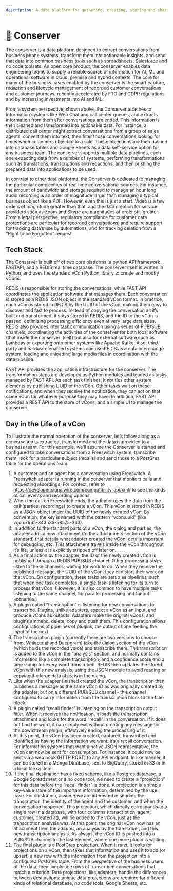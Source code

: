 ```yaml
---
description: A data platform for gathering, creating, storing and sharing vCons
---
```


# 🚀 Conserver

The conserver is a data platform designed to extract conversations from business phone systems, transform them into actionable insights, and send that data into common business tools such as spreadsheets, Salesforce and no code toolsets. An open core product, the conserver enables data engineering teams to supply a reliable source of information for AI, ML and operational software in cloud, premise and hybrid contexts. The core for many of the business cases enabled by the conserver is the smart capture, redaction and lifecycle management of recorded customer conversations and customer journeys, recently accelerated by FTC and GDPR regulations and by increasing investments into AI and ML.

From a system perspective, shown above, the Conserver attaches to information systems like Web Chat and call center queues, and extracts information from them after conversations are ended. This information is then cleaned and transformed into actionable data. For instance, a distributed call center might extract conversations from a group of sales agents, convert them into text, then filter those conversations looking for times when customers objected to a sale. These objections are then pushed into database tables and Google Sheets as a data self-service option for any business team. The conserver supports multiple data pipelines, each one extracting data from a number of systems, performing transformations such as translations, transcriptions and redactions, and then pushing the prepared data into applications to be used.

In contrast to other data platforms, the Conserver is dedicated to managing the particular complexities of real time conversational sources. For instance, the amount of bandwidth and storage required to manage an hour long audio recording is an order of magnitude larger than managing a typical business object like a PDF. However, even this is just a start. Video is a few orders of magnitude greater than that, and the data creation for service providers such as Zoom and Skype are magnitudes of order still greater. From a legal perspective, regulatory compliance for customer data protections are particular for recorded conversations, and require support for tracking data’s use by automations, and for tracking deletion from a “Right to be Forgotten” request.

## Tech Stack

The Conserver is built off of two core platforms: a python API framework FASTAPI, and a REDIS real time database. The conserver itself is written in Python, and uses the standard vCon Python library to create and modify vCons.

REDIS is responsible for storing the conversations, while FAST API coordinates the application software that manages them. Each conversation is stored as a REDIS JSON object in the standard vCon format. In practice, each vCon is stored in REDIS by the UUID of the vCon, making them easy to discover and fast to process. Instead of copying the conversation as it’s built and transformed, it stays stored in REDIS, and the ID to the vCon is passed, optimizing processing efficiency even at very large data sizes. REDIS also provides inter task communication using a series of PUB/SUB channels, coordinating the activities of the conserver for both local software (that inside the conserver itself) but also for external software such as Lambdas or exporting onto other systems like Apache Kafka. Also, third party and hardware enabled systems can use REDIS as a data interchange system, loading and unloading large media files in coordination with the data pipeline.

FAST API provides the application infrastructure for the conserver. The transformation steps are developed as Python modules and loaded as tasks managed by FAST API. As each task finishes, it notifies other system elements by publishing UUID of the vCon. Other tasks wait on these notifications, and when they receive the notification, they can act on that same vCon for whatever purpose they may have. In addition, FAST API provides a REST API to the store of vCons, and a simple UI to manage the conserver.

## Day in the Life of a vCon

To illustrate the normal operation of the conserver, let’s follow along as a conversation is extracted, transformed and the data is provided to a business team. For this example, we’ll assume the Conserver is started and configured to take conversations from a Freeswitch system, transcribe them, look for a particular subject (recalls) and send those to a PostGres table for the operations team.

1. A customer and an agent has a conversation using Freeswitch. A Freeswitch adapter is running in the conserver that monitors calls and requesting recordings. For context, refer to https://developer.signalwire.com/compatibility-api/xml/ to see the kinds of call events and recording options.
2. When the call on Freeswitch ends, the adapter uses the data from the call (parties, recordings) to create a vCon. This vCon is stored in REDIS as a JSON object under the UUID of the newly created vCon. By convention, the key is named with the pattern “vcon:uuid” (like vcon:7665-343535-58575-333).
3. In addition to the standard parts of a vCon, the dialog and parties, the adapter adds a new attachment (to the attachments section of the vCon standard) that details what adapter created the vCon, details important for debugging, etc. This attachment travels inside the vCon throughout it’s life, unless it is explicitly stripped off later on.
4. As a final action by the adapter, the ID of the newly created vCon is published through a REDIS PUB/SUB channel. Other processing tasks listen to these channels, waiting for work to do. When they receive the published message, the UUID of the vCon, they can start their work on that vCon. On configuration, these tasks are setup as pipelines, such that when one task completes, a single task is listening for its turn to process that vCon. (However, it is also common to have multiple tasks listening to the same channel, for parallel processing and fanout scenarios.)
5. A plugin called “transcription” is listening for new conversations to transcribe. Plugins, unlike adapters, expect a vCon as an input, and produce vCons as outputs. Adapters make the original vCons, and plugins ammend, delete, copy and push them. This configuration allows configurations of pipelines of plugins, the output of one feeding the input of the next.
6. The transcription plugin (currently there are two versions to choose from, [Whisper.ai](http://whisper.ai/) and Deepgram) take the dialog section of the vCon (which holds the recorded voice) and transcribe them. This transcription is added to the vCon in the “analysis” section, and normally contains information like a complete transcription, and a confidence score and a time stamp for every word transcribed. REDIS then updates the stored vCon with this new analysis, using the JSON module to avoid reading or copying the large data objects in the dialog.
7. Like when the adapter finished created the vCon, the transcription then publishes a message as the same vCon ID as was originally created by the adapter, but on a different PUB/SUB channel - this channel configured to carry information from the transcription block to the filter block.
8. A plugin called “recall finder” is listening on the transcription output filter. When it receives the notification, it loads the transcription attachment and looks for the word “recall” in the conversation. If it does not find the word, it can simply exit without creating any message for the downstream plugin, effectively ending the processing of it.
9. At this point, the vCon has been created, captured, transcribed and identified as having the information we want: it’s a recall conversation. For information systems that want a native JSON representative, the vCon can now be sent for consumption. For instance, it could now be sent via a web hook (HTTP POST) to any API endpoint. In like manner, it can be stored in a Mongo Database, sent to BigQuery, stored in S3 or in a local file system.
10. If the final destination has a fixed schema, like a Postgres database, a Google Spreadsheet or a no code tool, we need to create a “projection” for this data before the “recall finder” is done. A projection is a simple key-value store of the important information, determined by the use case. For illustration, assume we are interested in sending the transcription, the identity of the agent and the customer, and when the conversation happened. This projection, which directly corresponds to a single row in a database, with four columns (transcription, agent, customer, created at), will be added to the vCon, just as the transcription analysis was. At this point, the original vCon now has an attachment from the adapter, an analysis by the transcriber, and this new transcription analysis. As always, the vCon ID is pushed into a PUB/SUB channel to the last element, where one more plugin is waiting.
11. The final plugin is a PostGres projection. When it runs, it looks for projections on a vCon, then takes that information and uses it to add (or upsert) a new row with the information from the projection into a configured PostGres table. From the perspective of the business users of the data, they simply see rows of transcribed conversations that match a criterion. Data projections, like adapters, handle the differences between destinations: unique data projections are required for different kinds of relational database, no code tools, Google Sheets, etc.
